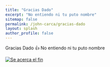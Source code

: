```yaml
---
title: "Gracias Dado"
excerpt: "No entiendo ni tu puto nombre"
sitemap: false
permalink: /john-carca/gracias-dado
layout: splash
author_profile: false
---
```


Gracias Dado :thumbsup: No entiendo ni tu puto nombre

 [![Se acerca el fin](https://pbs.twimg.com/media/DRZjasJX4AAoiDC.jpg:small)](/john-carca/se-acerca-el-fin)
